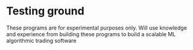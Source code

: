 # Testing ground
These programs are for experimental purposes only.
Will use knowledge and experience from building these programs to build a scalable ML algorithmic trading software

